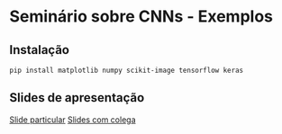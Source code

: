 # Seminário sobre CNNs - Exemplos

## Instalação
``` pip install matplotlib numpy scikit-image tensorflow keras ```

## Slides de apresentação
[Slide particular](https://docs.google.com/presentation/d/1UMHS7LJO6zEZdYX_-VW6aiWovzVEOLIrBnFqqUjE1FE/edit?usp=sharing)
[Slides com colega](https://docs.google.com/presentation/d/1z8zirWQUG3au6ozye9yh6-5RIGS4PtFG3P0nbml4-Zs/edit?usp=sharing)
